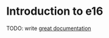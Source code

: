 # Introduction to e16

TODO: write [great documentation](http://jacobian.org/writing/what-to-write/)

